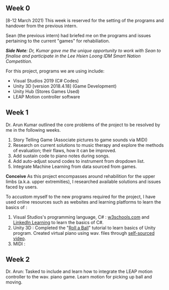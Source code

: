 ## Week 0
[8-12 March 2021) 
This week is reserved for the setting of the programs and handover from the previous intern.

Sean (the previous intern) had briefed me on the programs and issues pertaining to the current "games" for rehabiliation. 

***Side Note**: Dr, Kumar gave me the unique opportunity to work with Sean to finalise and participate in the Lee Hsien Loong IDM Smart Nation Competition.*

For this project, programs we are using include:
 - Visual Studios 2019 (C# Codes)
 - Unity 3D [version 2018.4.18] (Game Development)
 - Unity Hub (Stores Games Used)
 - LEAP Motion controller software

## Week 1
Dr. Arun Kumar outlined the core problems of the project to be resolved by me in the following weeks.
1. Story Telling Game (Associate pictures to game sounds via MIDI)
2. Research on current solutions to music therapy and explore the methods of evaluation; their flaws, how it can be improved.
3. Add sustain code to piano notes during songs.
4. Add auto-adjust sound codes to instrument from dropdown list.
5.  Integrate Machine Learning from data sourced from games.

**Conceive**
As this project encompasses around rehabilition for the upper limbs (a.k.a. upper extremities), I researched available solutions and issues faced by users. 

To accustom myself to the new programs required for the project, I have used online resources such as websites and learning platforms to learn the basics of :  
1. Visual Studios's programming language, C# : [w3schools.com](https://www.w3schools.com/cs/default.asp) and [LinkedIn Learning](https://www.linkedin.com/learning/visual-studio-essential-training-05-code-editors/explore-the-default-editor-settings?u=2122804) to learn the basics of C#. 
2. Unity 3D : Completed the "[Roll a Ball](https://learn.unity.com/project/roll-a-ball)" tutorial to learn basics of Unity program. Created virtual piano using wav. files through [self-sourced video](https://www.youtube.com/watch?v=bkE1YSSdOLU).
3. MIDI : 

## Week 2
Dr. Arun: Tasked to include and learn how to integrate the LEAP motion controller to the wav. piano game. Learn motion for picking up ball and moving. 
<!--stackedit_data:
eyJoaXN0b3J5IjpbLTQ2MDEyMTQzMywtMTE5Nzc3MDQzMyw0Mj
U5NTI3MTIsLTIxMzY5NDUzNDksLTExNDY1ODM3MzYsLTE0Mzg1
MDM3OTMsMTc2NTI5ODc4NCwxMTY5MDA1MzQ4LDEzOTkzNTAyOT
UsMTAyMDc5NjUwOCwtMTM4MjQxMjA2MiwtNDY3MTUyOTMwXX0=

-->